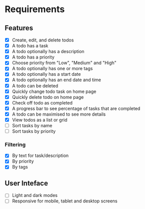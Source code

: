 # Requirements

## Features

- [x] Create, edit, and delete todos
- [x] A todo has a task
- [x] A todo optionally has a description
- [x] A todo has a priority
- [x] Choose priority from "Low", "Medium" and "High"
- [x] A todo optionally has one or more tags
- [x] A todo optionally has a start date
- [x] A todo optionally has an end date and time
- [x] A todo can be deleted
- [x] Quickly change todo task on home page
- [x] Quickly delete todo on home page
- [x] Check off todo as completed
- [x] A progress bar to see percentage of tasks that are completed
- [x] A todo can be maximised to see more details
- [x] View todos as a list or grid
- [ ] Sort tasks by name
- [ ] Sort tasks by priority

### Filtering

- [x] By text for task/description
- [x] By priority
- [x] By tags

## User Inteface

- [ ] Light and dark modes
- [ ] Responsive for mobile, tablet and desktop screens
